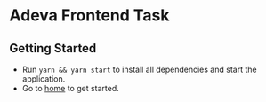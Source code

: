 # Adeva Frontend Task

## Getting Started

* Run `yarn && yarn start` to install all dependencies and start the application.
* Go to [home](http://localhost:8080) to get started.
